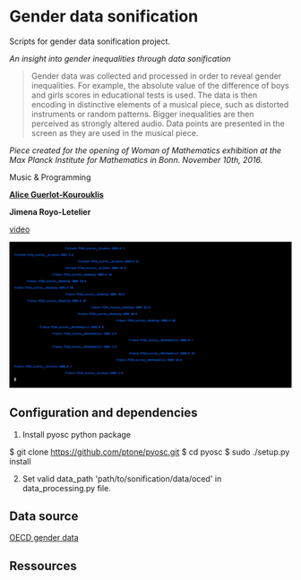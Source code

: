 # Gender data sonification

Scripts for gender data sonification project.

*An insight into gender inequalities through data sonification*

>Gender data was collected and processed in order to reveal gender inequalities. For example, the absolute value of the difference of boys and girls scores in educational tests is used. The data is then encoding in distinctive elements of a musical piece, such as distorted instruments or random patterns. Bigger inequalities are then perceived as strongly altered audio. Data points are presented in the screen as they are used in the musical piece. 

*Piece created for the opening of Woman of Mathematics exhibition at the Max Planck Institute for Mathematics in Bonn. November 10th, 2016.*

Music & Programming
    
**[Alice Guerlot-Kourouklis](www.algk.fr)**

**Jimena Royo-Letelier**


[video](https://vimeo.com/194002936)

![Sequence Schema](image.png)


## Configuration and dependencies

1) Install pyosc python package

$ git clone https://github.com/ptone/pyosc.git
$ cd pyosc
$ sudo ./setup.py install

2) Set valid data_path 'path/to/sonification/data/oced' in data_processing.py file.
 
## Data source

[OECD gender data](http://www.oecd.org/gender/data/)

## Ressources

